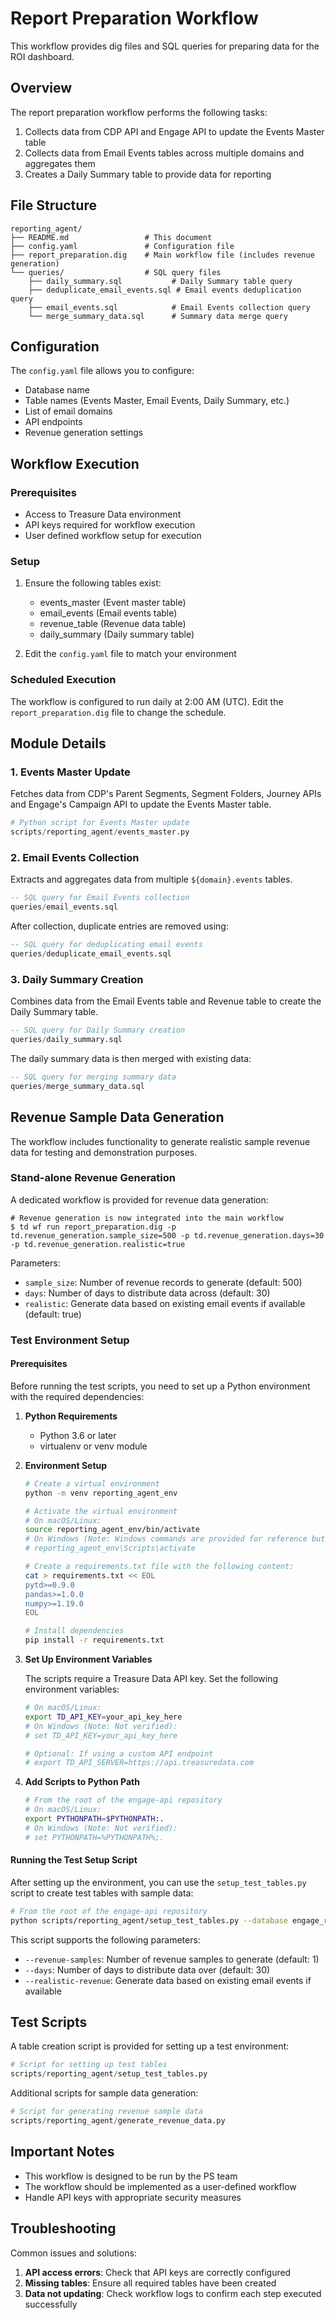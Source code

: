 # Report Preparation Workflow

This workflow provides dig files and SQL queries for preparing data for the ROI dashboard.

## Overview

The report preparation workflow performs the following tasks:

1. Collects data from CDP API and Engage API to update the Events Master table
2. Collects data from Email Events tables across multiple domains and aggregates them
3. Creates a Daily Summary table to provide data for reporting

## File Structure

```
reporting_agent/
├── README.md                 # This document
├── config.yaml               # Configuration file
├── report_preparation.dig    # Main workflow file (includes revenue generation)
└── queries/                  # SQL query files
    ├── daily_summary.sql           # Daily Summary table query
    ├── deduplicate_email_events.sql # Email events deduplication query
    ├── email_events.sql            # Email Events collection query
    └── merge_summary_data.sql      # Summary data merge query
```

## Configuration

The `config.yaml` file allows you to configure:

- Database name
- Table names (Events Master, Email Events, Daily Summary, etc.)
- List of email domains
- API endpoints
- Revenue generation settings

## Workflow Execution

### Prerequisites

- Access to Treasure Data environment
- API keys required for workflow execution
- User defined workflow setup for execution

### Setup

1. Ensure the following tables exist:
   - events_master (Event master table)
   - email_events (Email events table)
   - revenue_table (Revenue data table)
   - daily_summary (Daily summary table)

2. Edit the `config.yaml` file to match your environment

### Scheduled Execution

The workflow is configured to run daily at 2:00 AM (UTC). Edit the `report_preparation.dig` file to change the schedule.

## Module Details

### 1. Events Master Update

Fetches data from CDP's Parent Segments, Segment Folders, Journey APIs and Engage's Campaign API to update the Events Master table.

```python
# Python script for Events Master update
scripts/reporting_agent/events_master.py
```

### 2. Email Events Collection

Extracts and aggregates data from multiple `${domain}.events` tables.

```sql
-- SQL query for Email Events collection
queries/email_events.sql
```

After collection, duplicate entries are removed using:

```sql
-- SQL query for deduplicating email events
queries/deduplicate_email_events.sql
```

### 3. Daily Summary Creation

Combines data from the Email Events table and Revenue table to create the Daily Summary table.

```sql
-- SQL query for Daily Summary creation
queries/daily_summary.sql
```

The daily summary data is then merged with existing data:

```sql
-- SQL query for merging summary data
queries/merge_summary_data.sql
```

## Revenue Sample Data Generation

The workflow includes functionality to generate realistic sample revenue data for testing and demonstration purposes.

### Stand-alone Revenue Generation

A dedicated workflow is provided for revenue data generation:

```
# Revenue generation is now integrated into the main workflow
$ td wf run report_preparation.dig -p td.revenue_generation.sample_size=500 -p td.revenue_generation.days=30 -p td.revenue_generation.realistic=true
```

Parameters:
- `sample_size`: Number of revenue records to generate (default: 500)
- `days`: Number of days to distribute data across (default: 30)
- `realistic`: Generate data based on existing email events if available (default: true)

### Test Environment Setup

#### Prerequisites

Before running the test scripts, you need to set up a Python environment with the required dependencies:

1. **Python Requirements**
   - Python 3.6 or later
   - virtualenv or venv module

2. **Environment Setup**

   ```bash
   # Create a virtual environment
   python -m venv reporting_agent_env

   # Activate the virtual environment
   # On macOS/Linux:
   source reporting_agent_env/bin/activate
   # On Windows (Note: Windows commands are provided for reference but have not been verified):
   # reporting_agent_env\Scripts\activate

   # Create a requirements.txt file with the following content:
   cat > requirements.txt << EOL
   pytd>=0.9.0
   pandas>=1.0.0
   numpy>=1.19.0
   EOL

   # Install dependencies
   pip install -r requirements.txt
   ```

3. **Set Up Environment Variables**

   The scripts require a Treasure Data API key. Set the following environment variables:

   ```bash
   # On macOS/Linux:
   export TD_API_KEY=your_api_key_here
   # On Windows (Note: Not verified):
   # set TD_API_KEY=your_api_key_here

   # Optional: If using a custom API endpoint
   # export TD_API_SERVER=https://api.treasuredata.com
   ```

4. **Add Scripts to Python Path**

   ```bash
   # From the root of the engage-api repository
   # On macOS/Linux:
   export PYTHONPATH=$PYTHONPATH:.
   # On Windows (Note: Not verified):
   # set PYTHONPATH=%PYTHONPATH%;.
   ```

#### Running the Test Setup Script

After setting up the environment, you can use the `setup_test_tables.py` script to create test tables with sample data:

```bash
# From the root of the engage-api repository
python scripts/reporting_agent/setup_test_tables.py --database engage_roi_reporting --create-tables --revenue-samples 500 --days 30 --realistic-revenue
```

This script supports the following parameters:
- `--revenue-samples`: Number of revenue samples to generate (default: 1)
- `--days`: Number of days to distribute data over (default: 30)
- `--realistic-revenue`: Generate data based on existing email events if available

## Test Scripts

A table creation script is provided for setting up a test environment:

```python
# Script for setting up test tables
scripts/reporting_agent/setup_test_tables.py
```

Additional scripts for sample data generation:

```python
# Script for generating revenue sample data
scripts/reporting_agent/generate_revenue_data.py
```

## Important Notes

- This workflow is designed to be run by the PS team
- The workflow should be implemented as a user-defined workflow
- Handle API keys with appropriate security measures

## Troubleshooting

Common issues and solutions:

1. **API access errors**: Check that API keys are correctly configured
2. **Missing tables**: Ensure all required tables have been created
3. **Data not updating**: Check workflow logs to confirm each step executed successfully